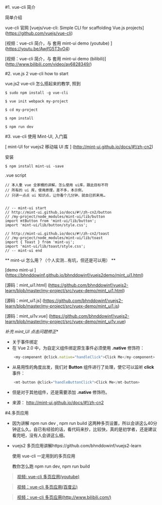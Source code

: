 #1. vue-cli 简介

简单介绍

vue-cli 官网 [vuejs/vue-cli: Simple CLI for scaffolding Vue.js projects] (https://github.com/vuejs/vue-cli)

[视频：vue-cli 简介，与 套用 mint-ui demo (youtube) ] (https://youtu.be/AwjfG5T3vO4)

[视频：vue-cli 简介，与 套用 mint-ui demo (bilibili)] (http://www.bilibili.com/video/av6828349/)





#2. vue.js 2 vue-cli how to start

vue.js2 vue-cli 怎么搭起来的教学, 照到

    $ sudo npm install -g vue-cli

    $ vue init webpack my-project

    $ cd my-project

    $ npm install

    $ npm run dev

#3. vue-cli 使用 Mint-UI, 入门篇

[ mint-UI for vuejs2 移动端 UI 库 ] (http://mint-ui.github.io/docs/#!/zh-cn2) 

安装

    $ npm install mint-ui -save

.vue script

    // 本人重 vue 全家桶的讲解，怎么使用 ui库，跟此目标不符
    // 所有的 ui 库，使用原理，差不多，本示例，
    // 只讲一点点 ui 知识点，让你看个几分钟，就自已抓来用…


    // -- mint-ui start
    // http://mint-ui.github.io/docs/#!/zh-cn2/button
    // /my-project/node_modules/mint-ui/lib/button
    import mtButton from 'mint-ui/lib/button';
    import 'mint-ui/lib/button/style.css';

    // http://mint-ui.github.io/docs/#!/zh-cn2/toast
    // /my-project/node_modules/mint-ui/lib/toast
    import { Toast } from 'mint-ui';
    import 'mint-ui/lib/toast/style.css';
    // -- mint-ui end


** mint-ui 怎么用？（个人实测…有坑，但还是可以用） **

 [demo mint-ui ] (https://bhnddowinf.github.io/bhnddowinf/vuejs2demo/mint_ui1.html)

 [源码：mint_ui1.html] (https://github.com/bhnddowinf/vuejs2-learn/blob/master/my-project/src/vuex-demo/mint_ui1.html)

 [源码：mint_ui1.js] (https://github.com/bhnddowinf/vuejs2-learn/blob/master/my-project/src/vuex-demo/mint_ui1.js)

 [源码：mint_ui1v.vue] (https://github.com/bhnddowinf/vuejs2-learn/blob/master/my-project/src/vuex-demo/mint_ui1v.vue)

*补充 mint_UI 点击问题修正**

- 关于事件绑定
- 在 Vue 2.0 中，为自定义组件绑定原生事件必须使用 __.native__ 修饰符：

```js
    <my-component @click.native="handleClick">Click Me</my-component>
```

- 从易用性的角度出发，我们对 __Button__ 组件进行了处理，使它可以监听 __click__ 事件：

```js
    <mt-button @click="handleButtonClick">Click Me</mt-button>
```

- 但是对于其他组件，还是需要添加 __.native__ 修饰符。


- 来源： http://mint-ui.github.io/docs/#!/zh-cn2

#4.多页应用

-  因为讲解 npm run dev , npm run build  这两种多页设置，所以会讲这么40分钟这么久。自已有经验的话，看代码来抄，比较快，真的是初学者，还是建议看完吧，没有人会讲这么细。

- vuejs2 多页应用讲解https://github.com/bhnddowinf/vuejs2-learn

  使用 vue-cli 一定用到的多页应用

  教你怎么跑 npm run dev, npm run build

> [视频: vue-cli 多页应用(youtube)](https://youtu.be/J-0Vl68uKyY)

> [视频：vue-cli 多页应用(百度云)](http://pan.baidu.com/s/1pL71opX)

> [视频：vue-cli 多页应用(http://www.bilibili.com/)](http://www.bilibili.com/video/av6805317/)